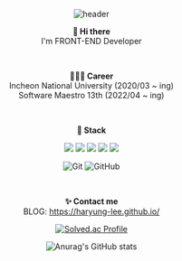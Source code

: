 <div align=center>

![header](https://capsule-render.vercel.app/api?type=slice&color=auto&height=200&section=header&text=Hi!%20I'm%20Halang&fontSize=50&fontAlign=70)


**👋 Hi there**
<br>
I'm FRONT-END Developer

<br>

**👩🏻‍💻 Career**
<br>
Incheon National University (2020/03 ~ ing)
<br>
Software Maestro 13th (2022/04 ~ ing)

<br>

**🔨 Stack**
<br>
<p>
<img src="https://img.shields.io/badge/HTML-E34F26?style=flat-square&logo=html5&logoColor=white"/>
<img src="https://img.shields.io/badge/CSS-1572B6?style=flat-square&logo=css3&logoColor=white"/>
<img src="https://img.shields.io/badge/Javascript-ffb13b?style=flat-square&logo=javascript&logoColor=white"/>
<img src="https://img.shields.io/badge/-C++-000000?logo=c%2B%2B&style=flat-square"/>
<img src="https://img.shields.io/badge/React-61DAFB?style=flat-square&logo=react&logoColor=white"/>
</p>    

![Git](https://img.shields.io/badge/-Git-black?style=flat-square&logo=git)
![GitHub](https://img.shields.io/badge/-GitHub-181717?style=flat-square&logo=github)

<br>

**✨ Contact me**
<br>
BLOG: https://haryung-lee.github.io/

[![Solved.ac Profile](http://mazassumnida.wtf/api/v2/generate_badge?boj=halang)](https://solved.ac/halang/)

![Anurag's GitHub stats](https://github-readme-stats.vercel.app/api?username=haryung-lee&show_icons=true&theme=dark)

</div>
